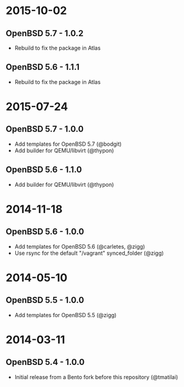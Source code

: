 # 2015-10-02

## OpenBSD 5.7 - 1.0.2

- Rebuild to fix the package in Atlas

## OpenBSD 5.6 - 1.1.1

- Rebuild to fix the package in Atlas

# 2015-07-24

## OpenBSD 5.7 - 1.0.0

- Add templates for OpenBSD 5.7 (@bodgit)
- Add builder for QEMU/libvirt (@thypon)

## OpenBSD 5.6 - 1.1.0

- Add builder for QEMU/libvirt (@thypon)

# 2014-11-18

## OpenBSD 5.6 - 1.0.0

- Add templates for OpenBSD 5.6 (@carletes, @zigg)
- Use rsync for the default "/vagrant" synced_folder (@zigg)

# 2014-05-10

## OpenBSD 5.5 - 1.0.0

- Add templates for OpenBSD 5.5 (@zigg)

# 2014-03-11

## OpenBSD 5.4 - 1.0.0

- Initial release from a Bento fork before this repository (@tmatilai)
